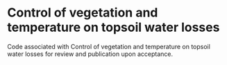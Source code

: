 # Control of vegetation and temperature on topsoil water losses

Code associated with Control of vegetation and temperature on topsoil water losses for review and publication upon acceptance. 

